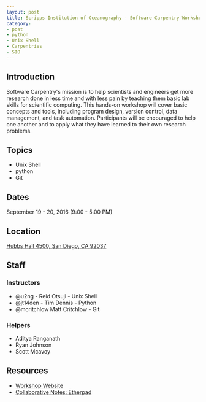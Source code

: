 ```yaml
---
layout: post
title: Scripps Institution of Oceanography - Software Carpentry Workshop (2016)
category:
- post
- python
- Unix Shell
- Carpentries
- SIO
---
```


## Introduction
Software Carpentry's mission is to help scientists and engineers get more research done in less time and with less pain by teaching them basic lab skills for scientific computing. This hands-on workshop will cover basic concepts and tools, including program design, version control, data management, and task automation. Participants will be encouraged to help one another and to apply what they have learned to their own research problems.

## Topics
* Unix Shell
* python
* Git

## Dates
September 19 - 20, 2016 (9:00 - 5:00 PM)

## Location
[Hubbs Hall 4500, San Diego, CA 92037](https://maps.google.com/maps?q=32.867488,-117.252998)

## Staff

### Instructors
* @u2ng - Reid Otsuji - Unix Shell
* @jt14den - Tim Dennis - Python
* @mcritchlow Matt Critchlow - Git

### Helpers
* Aditya Ranganath
* Ryan Johnson
* Scott Mcavoy

## Resources

* [Workshop Website](http://ucsdlib.github.io/2016-09-19-UCSD-SIO/)
* [Collaborative Notes: Etherpad](http://pad.software-carpentry.org/sio-2016)
